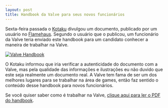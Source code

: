 ```yaml
---
layout: post
title: Handbook da Valve para seus novos funcionários
---
```


Sexta-feira passada o [Kotaku](http://kotaku.com/5903955/read-valves-employee-company-handbook-its-amazing "Kotaku") divulgou um documento, publicado por um usuário no [Flamehaus](http://www.flamehaus.com/bbs/viewtopic.php?f=13&t=163319&p=3637282#p3637282 "Flamehaus"). Segundo o usuário que o publicou, um funcionário da Valve teria enviado este handbook para um candidato conhecer a maneira de trabalhar na Valve.

[![](http://gamedeveloper.com.br/blog/wp-content/uploads/2012/04/valve_handbook.jpg "Valve Handbook")](http://kotaku.com/5903955/read-valves-employee-company-handbook-its-amazing)

O Kotaku informou que iria verificar a autenticidade do documento com a Valve, mas pela qualidade das informações e ilustrações eu não duvido que este seja realmente um documento real. A Valve tem fama de ser um dos melhores lugares para se trabalhar na área de games, então faz sentido o conteúdo desse handbook para novos funcionários.

Se você quiser saber como é trabalhar na Valve, [clique aqui para ler o PDF do handbook](http://www.valvesoftware.com/company/Valve_Handbook_LowRes.pdf "Valve Handbook").

 
